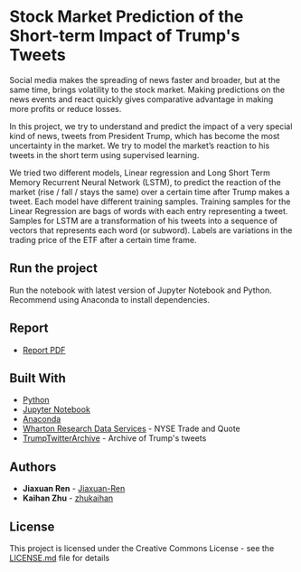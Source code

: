 # Stock Market Prediction of the Short-term Impact of Trump's Tweets

Social media makes the spreading of news faster and broader, but at the same time, brings volatility to the stock market. Making predictions on the news events and react quickly gives comparative advantage in making more profits or reduce losses. 

In this project, we try to understand and predict the impact of a very special kind of news, tweets from President Trump, which has become the most uncertainty in the market. We try to model the market’s reaction to his tweets in the short term using supervised learning. 

We tried two different models, Linear regression and Long Short Term Memory Recurrent Neural Network (LSTM), to predict the reaction of the market (rise / fall / stays the same) over a certain time after Trump makes a tweet. Each model have different training samples. Training samples for the Linear Regression are bags of words with each entry representing a tweet. Samples for LSTM are a transformation of his tweets into a sequence of vectors that represents each word (or subword). Labels are variations in the trading price of the ETF after a certain time frame.


## Run the project

Run the notebook with latest version of Jupyter Notebook and Python. Recommend using Anaconda to install dependencies. 

## Report
* [Report PDF](https://github.com/Jiaxuan-Ren/Trump-tweet-stock-market/blob/master/Stock%20market%20prediction.pdf)

## Built With

* [Python](https://www.python.org)
* [Jupyter Notebook](https://jupyter.org)
* [Anaconda](https://www.anaconda.com)
* [Wharton Research Data Services](https://wrds-www.wharton.upenn.edu) - NYSE Trade and Quote
* [TrumpTwitterArchive](http://www.trumptwitterarchive.com) - Archive of Trump's tweets

## Authors

* **Jiaxuan Ren** - [Jiaxuan-Ren](https://github.com/Jiaxuan-Ren)
* **Kaihan Zhu**  - [zhukaihan](https://github.com/zhukaihan)

## License

This project is licensed under the Creative Commons License - see the [LICENSE.md](LICENSE.md) file for details
